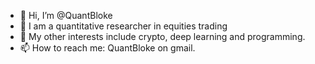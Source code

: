 - 👋 Hi, I’m @QuantBloke
- 👀 I am a quantitative researcher in equities trading 
- 🌱 My other interests include crypto, deep learning and programming.
- 📫 How to reach me: QuantBloke on gmail.

